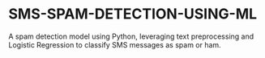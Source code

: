# SMS-SPAM-DETECTION-USING-ML
 A spam detection model using Python, leveraging text preprocessing and Logistic Regression to classify SMS messages as spam or ham.
